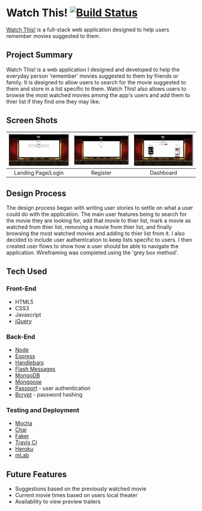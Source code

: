 # Watch This!  [![Build Status](https://travis-ci.org/steve2482/watch-this.svg?branch=master)](https://travis-ci.org/steve2482/watch-this)
[Watch This!](https://watch-this.herokuapp.com/users/login) is a full-stack web application designed to help users remember movies suggested to them.

## Project Summary
Watch This! is a web application I designed and developed to help the everyday person 'remember' movies suggested to them by friends or family. It is designed to allow users to search for the movie suggested to them and store in a list specific to them. Watch This! also allows users to browse the most watched movies among the app's users and add them to thier list if they find one they may like.

## Screen Shots
| <img alt="Landing Page/Login" src="https://github.com/steve2482/watch-this/blob/readme/public/images/Landing-page-login.jpg?raw=true" width="350"> | <img alt="Registration Page" src="https://github.com/steve2482/watch-this/blob/readme/public/images/registration.jpg?raw=true" width="350"> | <img alt="Dashboard" src="https://github.com/steve2482/watch-this/blob/readme/public/images/dashboard.jpg?raw=true" width="350"> |
|:---:|:---:|:---:|
|Landing Page/Login | Register | Dashboard |
## Design Process
The design process began with writing user stories to settle on what a user could do with the application. The main user features being to search for the movie they are looking for, add that movie to thier list, mark a movie as watched from thier list, removing a movie from thier list, and finally browsing the most watched movies and adding to thier list from it. I also decided to include user authentication to keep lists specific to users. I then created user flows to show how a user should be able to navigate the application. Wireframing was completed using the 'grey box method'.

## Tech Used
### Front-End
 - HTML5
 - CSS3
 - Javascript
 - [jQuery](https://jquery.com/)
### Back-End
 - [Node](https://nodejs.org)
 - [Express](https://expressjs.com/)
 - [Handlebars](https://handlebarsjs.com)
 - [Flash Messages](https://www.npmjs.com/package/flash)
 - [MongoDB](https://www.mongodb.com/)
 - [Mongoose](http://mongoosejs.com/)
 - [Passport](http://passportjs.org/) - user authentication
 - [Bcrypt](https://www.npmjs.com/package/bcrypt) - password hashing
### Testing and Deployment
 - [Mocha](https://mochajs.org/)
 - [Chai](http://chaijs.com/)
 - [Faker](https://www.npmjs.com/package/Faker)
 - [Travis CI](https://tracis-ci.org/)
 - [Heroku](https://www.heroku.com/)
 - [mLab](https://mlab.com/)

## Future Features
 - Suggestions based on the previously watched movie
 - Current movie times based on users local theater
 - Availability to view preview trailers